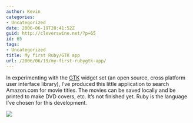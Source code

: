 ```yaml
---
author: Kevin
categories:
- Uncategorized
date: 2006-06-19T20:41:52Z
guid: http://cleverswine.net/?p=65
id: 65
tags:
- Uncategorized
title: My first Ruby/GTK app
url: /2006/06/19/my-first-rubygtk-app/
---
```


In experimenting with the [GTK](http://www.gtk.org/) widget set (an open source, cross platform user interface library), I&#8217;ve produced this little application to search Amazon.com for movie titles. The movies can be saved locally and be printed to make DVD covers, etc. It&#8217;s not finished yet. Ruby is the language I&#8217;ve chosen for this development.
  

  
<img src="https://i2.wp.com/static.flickr.com/62/171049931_7ac86bba18_m.jpg?w=840" data-recalc-dims="1" />